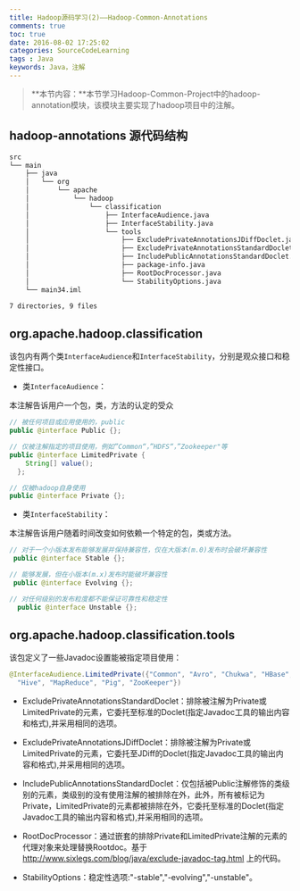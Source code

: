 ```yaml
---
title: Hadoop源码学习(2)——Hadoop-Common-Annotations
comments: true
toc: true
date: 2016-08-02 17:25:02
categories: SourceCodeLearning
tags : Java
keywords: Java，注解
---
```


>**本节内容：**本节学习Hadoop-Common-Project中的hadoop-annotation模块，该模块主要实现了hadoop项目中的注解。


<!-- more -->

## hadoop-annotations 源代码结构

``` txt
src
└── main
    ├── java
    │   └── org
    │       └── apache
    │           └── hadoop
    │               └── classification
    │                   ├── InterfaceAudience.java
    │                   ├── InterfaceStability.java
    │                   └── tools
    │                       ├── ExcludePrivateAnnotationsJDiffDoclet.java
    │                       ├── ExcludePrivateAnnotationsStandardDoclet.java
    │                       ├── IncludePublicAnnotationsStandardDoclet.java
    │                       ├── package-info.java
    │                       ├── RootDocProcessor.java
    │                       └── StabilityOptions.java
    └── main34.iml

7 directories, 9 files

```

## org.apache.hadoop.classification

该包内有两个类`InterfaceAudience`和`InterfaceStability`，分别是观众接口和稳定性接口。

- 类`InterfaceAudience`：

本注解告诉用户一个包，类，方法的认定的受众

``` java
// 被任何项目或应用使用的，public
public @interface Public {};

// 仅被注解指定的项目使用，例如”Common“，”HDFS“，”Zookeeper"等
public @interface LimitedPrivate {
    String[] value();
  };

// 仅被hadoop自身使用
public @interface Private {};
```

- 类`InterfaceStability`：

本注解告诉用户随着时间改变如何依赖一个特定的包，类或方法。

``` java
// 对于一个小版本发布能够发展并保持兼容性，仅在大版本(m.0)发布时会破坏兼容性
 public @interface Stable {};

// 能够发展，但在小版本(m.x)发布时能破坏兼容性
 public @interface Evolving {};

// 对任何级别的发布粒度都不能保证可靠性和稳定性
  public @interface Unstable {};
```

## org.apache.hadoop.classification.tools

该包定义了一些Javadoc设置能被指定项目使用：
``` java
@InterfaceAudience.LimitedPrivate({"Common", "Avro", "Chukwa", "HBase", "HDFS",
  "Hive", "MapReduce", "Pig", "ZooKeeper"})
```

- ExcludePrivateAnnotationsStandardDoclet：排除被注解为Private或LimitedPrivate的元素，它委托至标准的Doclet(指定Javadoc工具的输出内容和格式),并采用相同的选项。

- ExcludePrivateAnnotationsJDiffDoclet：排除被注解为Private或LimitedPrivate的元素，它委托至JDiff的Doclet(指定Javadoc工具的输出内容和格式),并采用相同的选项。

- IncludePublicAnnotationsStandardDoclet：仅包括被Public注解修饰的类级别的元素，类级别的没有使用注解的被排除在外，此外，所有被标记为Private，LimitedPrivate的元素都被排除在外，它委托至标准的Doclet(指定Javadoc工具的输出内容和格式),并采用相同的选项。

- RootDocProcessor：通过嵌套的排除Private和LimitedPrivate注解的元素的代理对象来处理替换Rootdoc。基于 http://www.sixlegs.com/blog/java/exclude-javadoc-tag.html 上的代码。

- StabilityOptions：稳定性选项:"-stable","-evolving","-unstable"。



